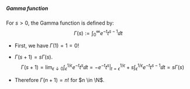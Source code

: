 ##### Gamma function

For $s > 0$, the Gamma function is defined by:
$$
\Gamma(s) := \int_0^\infty e^{-t}t^{s - 1} \dd t
$$

- First, we have $\Gamma(1) = 1 = 0!$

- $\Gamma(s + 1) = s \Gamma(s)$.
  $$
  \Gamma(s + 1) = \lim_{\epsilon \downarrow 0} \int_\epsilon^{1/\epsilon} e^{-t} t^s \dd t =  \left. -e^{-t}t^s \right|_{t=\epsilon}^{1/\epsilon} + s \int_{\epsilon}^{1 / \epsilon} e^{-t} t^{s-  1} \dd t = s\Gamma(s)
  $$

- Therefore $\Gamma(n + 1) = n!$ for $n \in \N$.